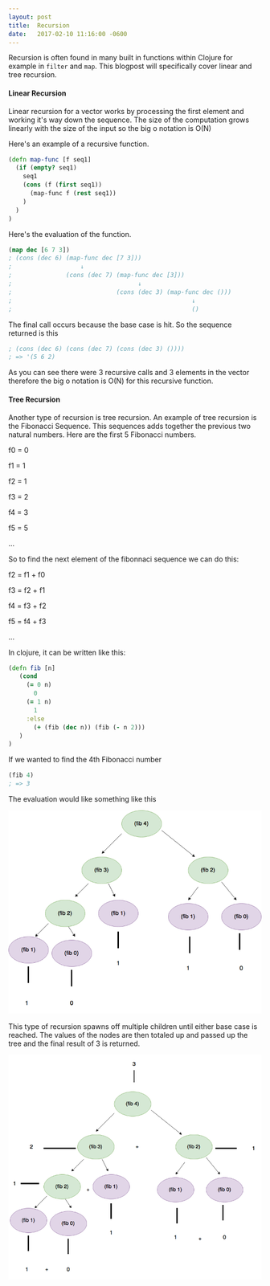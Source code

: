```yaml
---
layout: post
title:  Recursion
date:   2017-02-10 11:16:00 -0600
---
```


Recursion is often found in many built in functions within Clojure for example in `filter` and `map`. This blogpost will specifically cover linear and tree recursion.

#### **Linear Recursion**

Linear recursion for a vector works by processing the first element and working it's way down the sequence. The size of the computation grows linearly with the size of the input so the big o notation is O(N)

Here's an example of a recursive function.

```clojure
(defn map-func [f seq1]
  (if (empty? seq1)
    seq1
    (cons (f (first seq1))
      (map-func f (rest seq1))
    )
  )
)
```

Here's the evaluation of the function. 

```clojure
(map dec [6 7 3])
; (cons (dec 6) (map-func dec [7 3]))
;                   ↓
;               (cons (dec 7) (map-func dec [3]))
;                                   ↓
;                             (cons (dec 3) (map-func dec ()))
;                                                  ↓
;                                                  ()
```

The final call occurs because the base case is hit. So the sequence returned is this

```clojure
; (cons (dec 6) (cons (dec 7) (cons (dec 3) ())))
; => '(5 6 2)
```

As you can see there were 3 recursive calls and 3 elements in the vector therefore the big o notation is O(N) for this recursive function. 

#### **Tree Recursion**

Another type of recursion is tree recursion. An example of tree recursion is the Fibonacci Sequence. This sequences adds together the previous two natural numbers. Here are the first 5 Fibonacci numbers. 

f0 = 0

f1 = 1

f2 = 1

f3 = 2

f4 = 3

f5 = 5

...

So to find the next element of the fibonnaci sequence we can do this: 

f2 = f1 + f0

f3 = f2 + f1

f4 = f3 + f2

f5 = f4 + f3

...

In clojure, it can be written like this: 


```clojure
(defn fib [n]                                                                              
   (cond                                                                                    
     (= 0 n)                                                                                
       0                                                                                    
     (= 1 n)                                                                                
       1                                                                                    
     :else                                                                                  
       (+ (fib (dec n)) (fib (- n 2)))                                                      
   )
)
```
If we wanted to find the 4th Fibonacci number

```clojure
(fib 4)
; => 3
```
The evaluation would like something like this

![fib_tree](/assets/fib_tree.png)

This type of recursion spawns off  multiple children until either base case is reached. The values of the nodes are then totaled up and passed up the tree and the final result of 3 is returned. 

![fib_tree_after_eval](/assets/fib_tree_after_eval.png)


